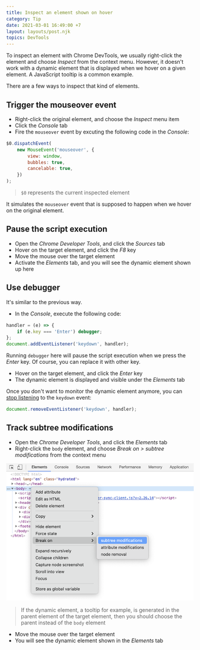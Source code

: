 ```yaml
---
title: Inspect an element shown on hover
category: Tip
date: 2021-03-01 16:49:00 +7
layout: layouts/post.njk
topics: DevTools
---
```


To inspect an element with Chrome DevTools, we usually right-click the element and choose _Inspect_ from the context menu.
However, it doesn't work with a dynamic element that is displayed when we hover on a given element. A JavaScript tooltip is a common example.

There are a few ways to inspect that kind of elements.

## Trigger the mouseover event

-   Right-click the original element, and choose the _Inspect_ menu item
-   Click the _Console_ tab
-   Fire the `mouseover` event by excuting the following code in the _Console_:

```js
$0.dispatchEvent(
    new MouseEvent('mouseover', {
        view: window,
        bubbles: true,
        cancelable: true,
    })
);
```

> `$0` represents the current inspected element

It simulates the `mouseover` event that is supposed to happen when we hover on the original element.

## Pause the script execution

-   Open the _Chrome Developer Tools_, and click the _Sources_ tab
-   Hover on the target element, and click the _F8_ key
-   Move the mouse over the target element
-   Activate the _Elements_ tab, and you will see the dynamic element shown up here

## Use debugger

It's similar to the previous way.

-   In the _Console_, execute the following code:

```js
handler = (e) => {
    if (e.key === 'Enter') debugger;
};
document.addEventListener('keydown', handler);
```

Running `debugger` here will pause the script execution when we press the _Enter_ key. Of course, you can replace it with other key.

-   Hover on the target element, and click the _Enter_ key
-   The dynamic element is displayed and visible under the _Elements_ tab

Once you don't want to monitor the dynamic element anymore, you can [stop listening](https://htmldom.dev/attach-or-detach-an-event-handler) to the `keydown` event:

```js
document.removeEventListener('keydown', handler);
```

## Track subtree modifications

-   Open the _Chrome Developer Tools_, and click the _Elements_ tab
-   Right-click the `body` element, and choose _Break on > subtree modifications_ from the context menu

![Break on subtree modifications](/img/subtree-modifications.png)

> If the dynamic element, a tooltip for example, is generated in the parent element of the target element, then you should choose the parent instead of the `body` element

-   Move the mouse over the target element
-   You will see the dynamic element shown in the _Elements_ tab
